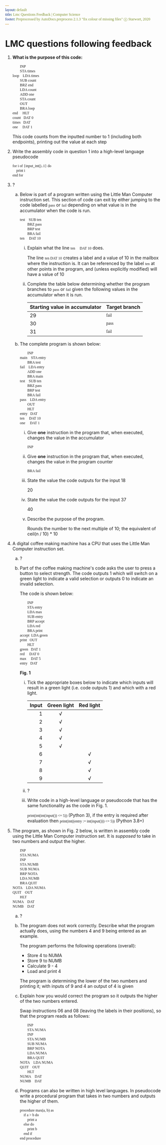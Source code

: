 ```yaml
---
layout: default
title: Lmc Questions Feedback | Computer Science
footer: Preprocessed by AutoDocs.preprocess 2.1.3 "fix colour of missing files" ⓒ Starwort, 2020
---
```


<style>
ol ol {
    list-style-type: lower-alpha;
}
ol ol ol {
    list-style-type: lower-roman;
}
code, pre {
    font-family: "Source Code Pro";
}
</style>
# LMC questions following feedback

1. **What is the purpose of this code:**

    ```lmc
            INP
            STA times
    loop    LDA times
            SUB count
            BRZ end
            LDA count
            ADD one
            STA count
            OUT
            BRA loop
    end     HLT
    count   DAT 0
    times   DAT
    one     DAT 1
    ```

    This code counts from the inputted number to 1 (including both endpoints), printing out the value at each step
2. Write the assembly code in question 1 into a high-level language pseudocode

    ```psc
    for i of {input_int()..1} do
        print i
    end for
    ```
3. ?
    1. Below is part of a program written using the Little Man Computer instruction set. This section of code can exit by either jumping to the code labelled `pass` or `fail` depending on what value is in the accumulator when the code is run.

        ```lmc
        test    SUB ten
                BRZ pass
                BRP test
                BRA fail
        ten     DAT 10
        ```

        1. Explain what the line `ten     DAT 10` does.

            The line `ten DAT 10` creates a label and a value of 10 in the mailbox where the instruction is. It can be referenced by the label `ten` at other points in the program, and (unless explicitly modified) will have a value of 10
        2. Complete the table below determining whether the program branches to `pass` or `fail` given the following values in the accumulator when it is run.

            Starting value in accumulator | Target branch
            --- | ---
            29 | `fail`
            30 | `pass`
            31 | `fail`
    2. The complete program is shown below:

        ```lmc
                INP
        main    STA entry
                BRA test
        fail    LDA entry
                ADD one
                BRA main
        test    SUB ten
                BRZ pass
                BRP test
                BRA fail
        pass    LDA entry
                OUT
                HLT
        entry   DAT
        ten     DAT 10
        one     DAT 1
        ```

        1. Give **one** instruction in the program that, when executed, changes the value in the accumulator

            `INP`
        2. Give **one** instruction in the program that, when executed, changes the value in the program counter

            `BRA fail`
        3. State the value the code outputs for the input 18

            20
        4. State the value the code outputs for the input 37

            40
        5. Describe the purpose of the program.

            Rounds the number to the next multiple of 10; the equivalent of ceil(n / 10) * 10
4. A digital coffee making machine has a CPU that uses the Little Man Computer instruction set.
    1. ?
    2. Part of the coffee making machine's code asks the user to press a button to select strength. The code outputs 1 which will switch on a green light to indicate a valid selection or outputs 0 to indicate an invalid selection.

        The code is shown below:

        ```lmc
                INP
                STA entry
                LDA max
                SUB entry
                BRP accept
                LDA red
                BRA print
        accept  LDA green
        print   OUT
                HLT
        green   DAT 1
        red     DAT 0
        max     DAT 5
        entry   DAT
        ```

        **Fig. 1**

        1. Tick the appropriate boxes below to indicate which inputs will result in a green light (i.e. code outputs 1) and which with a red light.
        
            Input | Green light | Red light
            --: | :-: | :-:
            1 | √ |
            2 | √ |
            3 | √ |
            4 | √ |
            5 | √ |
            6 |   | √
            7 |   | √
            8 |   | √
            9 |   | √
        2. ?
        3. Write code in a high-level language or pseudocode that has the same functionality as the code in Fig. 1.

            `print(int(int(input()) <= 5))` (Python 3), if the entry is required after evaluation then `print(int((entry := int(input())) <= 5))` (Python 3.8+)
5. The program, as shown in Fig. 2 below, is written in assembly code using the Little Man Computer instruction set. It is *supposed* to take in two numbers and output the higher.

    ```lmc
            INP
            STA NUMA
            INP
            STA NUMB
            SUB NUMA
            BRP NOTA
            LDA NUMB
            BRA QUIT
    NOTA    LDA NUMA
    QUIT    OUT
            HLT
    NUMA    DAT
    NUMB    DAT
    ```

    1. ?
    2. The program does not work correctly. Describe what the program actually does, using the numbers 4 and 9 being entered as an example.

        The program performs the following operations (overall):

        - Store 4 to NUMA
        - Store 9 to NUMB
        - Calculate 9 - 4
        - Load and print 4

        The program is determining the lower of the two numbers and printing it; with inputs of 9 and 4 an output of 4 is given
    3. Explain how you would correct the program so it outputs the higher of the two numbers entered.

        Swap instructions 06 and 08 (leaving the labels in their positions), so that the program reads as follows:

        ```lmc
                INP
                STA NUMA
                INP
                STA NUMB
                SUB NUMA
                BRP NOTA
                LDA NUMA
                BRA QUIT
        NOTA    LDA NUMA
        QUIT    OUT
                HLT
        NUMA    DAT
        NUMB    DAT
        ```
    4. Programs can also be written in high level languages. In pseudocode write a procedural program that takes in two numbers and outputs the higher of them.

        ```psc
        procedure max(a, b) as
            if a > b do
                print a
            else do
                print b
            end if
        end procedure
        ```